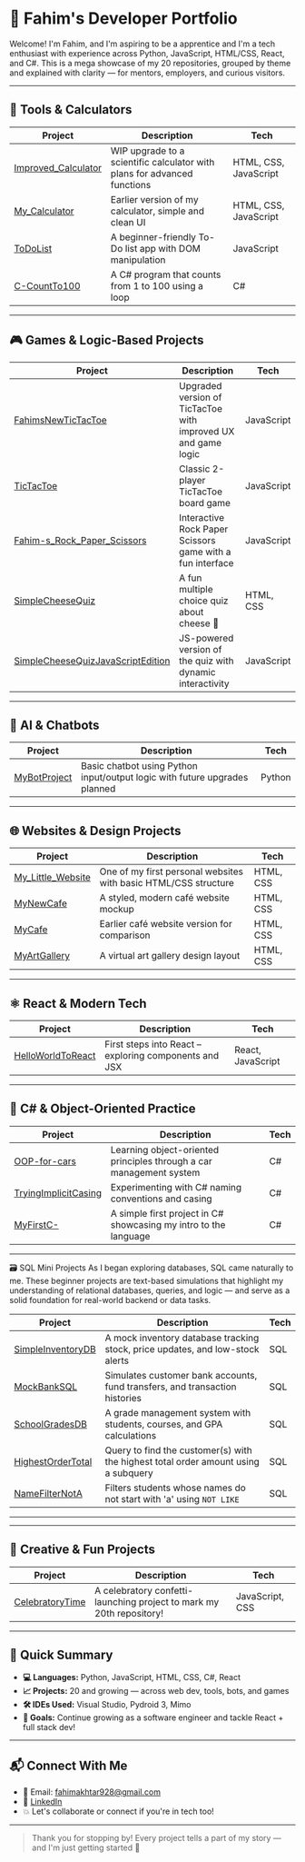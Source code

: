 # 🧠 Fahim's Developer Portfolio

Welcome! I'm Fahim, and I'm  aspiring to be a apprentice and I'm a tech enthusiast with experience across Python, JavaScript, HTML/CSS, React, and C#. This is a mega showcase of my 20 repositories, grouped by theme and explained with clarity — for mentors, employers, and curious visitors.

---

## 🔢 Tools & Calculators

| Project | Description | Tech |
|--------|-------------|------|
| [Improved_Calculator](https://github.com/Fahim-Dot-Com/Improved_Calculator) | WIP upgrade to a scientific calculator with plans for advanced functions | HTML, CSS, JavaScript |
| [My_Calculator](https://github.com/Fahim-Dot-Com/My_Calculator) | Earlier version of my calculator, simple and clean UI | HTML, CSS, JavaScript |
| [ToDoList](https://github.com/Fahim-Dot-Com/ToDoList) | A beginner-friendly To-Do list app with DOM manipulation | JavaScript |
| [C-CountTo100](https://github.com/Fahim-Dot-Com/C-CountTo100) | A C# program that counts from 1 to 100 using a loop | C# |

---

## 🎮 Games & Logic-Based Projects

| Project | Description | Tech |
|--------|-------------|------|
| [FahimsNewTicTacToe](https://github.com/Fahim-Dot-Com/FahimsNewTicTacToe) | Upgraded version of TicTacToe with improved UX and game logic | JavaScript |
| [TicTacToe](https://github.com/Fahim-Dot-Com/TicTacToe) | Classic 2-player TicTacToe board game | JavaScript |
| [Fahim-s_Rock_Paper_Scissors](https://github.com/Fahim-Dot-Com/Fahim-s_Rock_Paper_Scissors) | Interactive Rock Paper Scissors game with a fun interface | JavaScript |
| [SimpleCheeseQuiz](https://github.com/Fahim-Dot-Com/SimpleCheeseQuiz) | A fun multiple choice quiz about cheese 🧀 | HTML, CSS |
| [SimpleCheeseQuizJavaScriptEdition](https://github.com/Fahim-Dot-Com/SimpleCheeseQuizJavaScriptEdition) | JS-powered version of the quiz with dynamic interactivity | JavaScript |

---

## 🤖 AI & Chatbots

| Project | Description | Tech |
|--------|-------------|------|
| [MyBotProject](https://github.com/Fahim-Dot-Com/MyBotProject) | Basic chatbot using Python input/output logic with future upgrades planned | Python |

---

## 🌐 Websites & Design Projects

| Project | Description | Tech |
|--------|-------------|------|
| [My_Little_Website](https://github.com/Fahim-Dot-Com/My_Little_Website) | One of my first personal websites with basic HTML/CSS structure | HTML, CSS |
| [MyNewCafe](https://github.com/Fahim-Dot-Com/MyNewCafe) | A styled, modern café website mockup | HTML, CSS |
| [MyCafe](https://github.com/Fahim-Dot-Com/MyCafe) | Earlier café website version for comparison | HTML, CSS |
| [MyArtGallery](https://github.com/Fahim-Dot-Com/MyArtGallery) | A virtual art gallery design layout | HTML, CSS |

---

## ⚛️ React & Modern Tech

| Project | Description | Tech |
|--------|-------------|------|
| [HelloWorldToReact](https://github.com/Fahim-Dot-Com/HelloWorldToReact) | First steps into React – exploring components and JSX | React, JavaScript |

---

## 🧪 C# & Object-Oriented Practice

| Project | Description | Tech |
|--------|-------------|------|
| [OOP-for-cars](https://github.com/Fahim-Dot-Com/OOP-for-cars) | Learning object-oriented principles through a car management system | C# |
| [TryingImplicitCasing](https://github.com/Fahim-Dot-Com/TryingImplicitCasing) | Experimenting with C# naming conventions and casing | C# |
| [MyFirstC-](https://github.com/Fahim-Dot-Com/MyFirstC-) | A simple first project in C# showcasing my intro to the language | C# |

---
🗃️ SQL Mini Projects
As I began exploring databases, SQL came naturally to me. These beginner projects are text-based simulations that highlight my understanding of relational databases, queries, and logic — and serve as a solid foundation for real-world backend or data tasks.


| Project                                                   | Description                                                                        | Tech |
| --------------------------------------------------------- | ---------------------------------------------------------------------------------- | ---- |
| [SimpleInventoryDB](https://github.com/Fahim-Dot-Com/InventoryManagement-)                                    | A mock inventory database tracking stock, price updates, and low-stock alerts      | SQL  |
| [MockBankSQL](https://github.com/Fahim-Dot-Com/BookStoreOrders)                                          | Simulates customer bank accounts, fund transfers, and transaction histories        | SQL  |
| [SchoolGradesDB](https://github.com/Fahim-Dot-Com/StudentGradesDatabase)                                       | A grade management system with students, courses, and GPA calculations             | SQL  |
| [HighestOrderTotal](https://github.com/Fahim-Dot-Com/highest-order-total-sql)         | Query to find the customer(s) with the highest total order amount using a subquery | SQL  |
| [NameFilterNotA](https://github.com/Fahim-Dot-Com/ExcludingStudents) | Filters students whose names do not start with 'a' using `NOT LIKE`                | SQL  |



---

---

## 🎉 Creative & Fun Projects

| Project | Description | Tech |
|--------|-------------|------|
| [CelebratoryTime](https://github.com/Fahim-Dot-Com/CelebratoryTime) | A celebratory confetti-launching project to mark my 20th repository! | JavaScript, CSS |

---

## 📌 Quick Summary

- **💻 Languages:** Python, JavaScript, HTML, CSS, C#, React
- **📈 Projects:** 20 and growing — across web dev, tools, bots, and games
- **🛠 IDEs Used:** Visual Studio, Pydroid 3, Mimo
- **🎯 Goals:** Continue growing as a software engineer and tackle React + full stack dev!

---

## 📬 Connect With Me

- 📧 Email: fahimakhtar928@gmail.com  
- 💼 [LinkedIn](https://www.linkedin.com/in/fahim-akhtar-6254402b9)
- 💥 Let's collaborate or connect if you're in tech too!

---

> Thank you for stopping by! Every project tells a part of my story — and I'm just getting started 🚀

